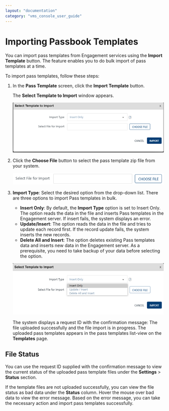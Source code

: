```yaml
---
layout: "documentation"
category: "vms_console_user_guide"
---
```

                           


Importing Passbook Templates
============================

You can import pass templates from Engagement services using the **Import Template** button. The feature enables you to do bulk import of pass templates at a time.

To import pass templates, follow these steps:

1.  In the **Pass Template** screen, click the **Import Template** button.
    
    The **Select Template to Import** window appears.
    
    ![](../Resources/Images/Settings/Templates/passbooktemplate/importpasstemp2_578x190.png)
    
2.  Click the **Choose File** button to select the pass template zip file from your system.
    
    ![](../Resources/Images/Settings/Templates/passbooktemplate/importpasstemp3.png)
    
3.  **Import Type**: Select the desired option from the drop-down list. There are three options to import Pass templates in bulk.
    
    *   **Insert Only**: By default, the **Import Type** option is set to Insert Only. The option reads the data in the file and inserts Pass templates in the Engagement server. If insert fails, the system displays an error.
    *   **Update/Insert**: The option reads the data in the file and tries to update each record first. If the record update fails, the system inserts the new records.
    *   **Delete All and Insert**: The option deletes existing Pass templates data and inserts new data in the Engagement server. As a prerequisite, you need to take backup of your data before selecting the option.
    
    ![](../Resources/Images/Settings/Templates/passbooktemplate/importpasstemp4_580x196.png)
    
    The system displays a request ID with the confirmation message: The file uploaded successfully and the file import is in progress. The uploaded pass templates appears in the pass templates list-view on the **Templates** page.
    

File Status
-----------

You can use the request ID supplied with the confirmation message to view the current status of the uploaded pass template files under the **Settings** > **Status** section.

If the template files are not uploaded successfully, you can view the file status as bad data under the **Status** column. Hover the mouse over bad data to view the error message. Based on the error message, you can take the necessary action and import pass templates successfully.
